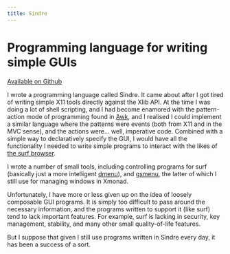 ```yaml
---
title: Sindre
---
```


Programming language for writing simple GUIs
===
[Available on Github](https://github.com/Athas/Sindre)

I wrote a programming language called Sindre.  It came about after I
got tired of writing simple X11 tools directly against the Xlib API.
At the time I was doing a lot of shell scripting, and I had become
enamored with the pattern-action mode of programming found in
[Awk](http://en.wikipedia.org/wiki/AWK), and I realised I could
implement a similar language where the patterns were events (both from
X11 and in the MVC sense), and the actions were... well, imperative
code.  Combined with a simple way to declaratively specify the GUI, I
would have all the functionality I needed to write simple programs to
interact with the likes of [the surf
browser](http://surf.suckless.org).

I wrote a number of small tools, including controlling programs for
surf (basically just a more intelligent
[dmenu](http://tools.suckless.org/dmenu)), and
[gsmenu](/projects/gsmenu), the latter of which I still use for
managing windows in Xmonad.

Unfortunately, I have more or less given up on the idea of loosely
composable GUI programs.  It is simply too difficult to pass around
the necessary information, and the programs written to support it
(like surf) tend to lack important features.  For example, surf is
lacking in security, key management, stability, and many other small
quality-of-life features.

But I suppose that given I still use programs written in Sindre every
day, it has been a success of a sort.
